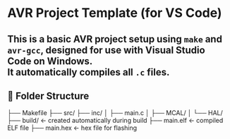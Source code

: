 # AVR Project Template (for VS Code)

This is a basic AVR project setup using `make` and `avr-gcc`, designed for use with **Visual Studio Code** on Windows.  
It automatically compiles all `.c` files.
---

## 📁 Folder Structure
├── Makefile
├── src/
├── inc/
│ ├── main.c
│ ├── MCAL/
│ └── HAL/
├── build/ ← created automatically during build
├── main.elf ← compiled ELF file
├── main.hex ← hex file for flashing
